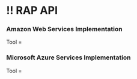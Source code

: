 # !! RAP API

### Amazon Web Services Implementation

Tool = 

### Microsoft Azure Services Implementation

Tool = 

